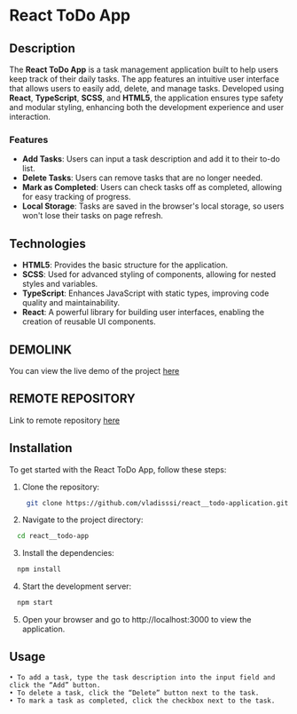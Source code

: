 # React ToDo App

## Description

The **React ToDo App** is a task management application built to help users keep track of their daily tasks. The app features an intuitive user interface that allows users to easily add, delete, and manage tasks. Developed using **React**, **TypeScript**, **SCSS**, and **HTML5**, the application ensures type safety and modular styling, enhancing both the development experience and user interaction.

### Features

- **Add Tasks**: Users can input a task description and add it to their to-do list.
- **Delete Tasks**: Users can remove tasks that are no longer needed.
- **Mark as Completed**: Users can check tasks off as completed, allowing for easy tracking of progress.
- **Local Storage**: Tasks are saved in the browser's local storage, so users won't lose their tasks on page refresh.

## Technologies

- **HTML5**: Provides the basic structure for the application.
- **SCSS**: Used for advanced styling of components, allowing for nested styles and variables.
- **TypeScript**: Enhances JavaScript with static types, improving code quality and maintainability.
- **React**: A powerful library for building user interfaces, enabling the creation of reusable UI components.

## DEMOLINK

You can view the live demo of the project [here](https://vladisssi.github.io/react_todo-application/)

## REMOTE REPOSITORY

Link to remote repository [here](https://github.com/vladisssi/react_todo-application)

## Installation

To get started with the React ToDo App, follow these steps:

1. Clone the repository:

   ```bash
    git clone https://github.com/vladisssi/react__todo-application.git
   ```

2. Navigate to the project directory:

```bash
  cd react__todo-app
```

3.  Install the dependencies:

```bash
  npm install
```

4. Start the development server:

```bash
  npm start
```

5. Open your browser and go to http://localhost:3000 to view the application.

## Usage

    • To add a task, type the task description into the input field and click the “Add” button.
    • To delete a task, click the “Delete” button next to the task.
    • To mark a task as completed, click the checkbox next to the task.


